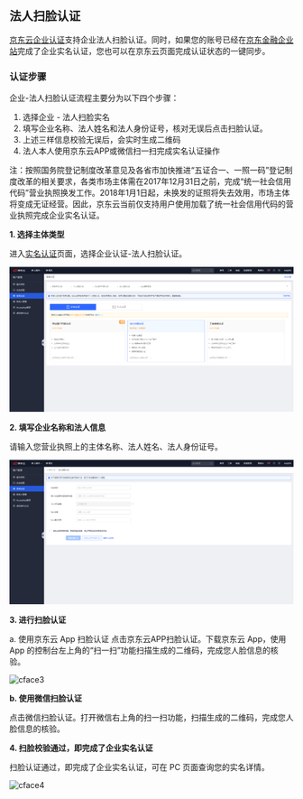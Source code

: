 ## **法人扫脸认证**

[京东云企业认证](https://realname.jdcloud.com/account/verify)支持企业法人扫脸认证。同时，如果您的账号已经在[京东金融企业站](https://biz.jd.com/)完成了企业实名认证，您也可以在京东云页面完成认证状态的一键同步。

### 认证步骤

企业-法人扫脸认证流程主要分为以下四个步骤：

1.	选择企业 - 法人扫脸实名
2.	填写企业名称、法人姓名和法人身份证号，核对无误后点击扫脸认证。
3.	上述三样信息校验无误后，会实时生成二维码
4.	法人本人使用京东云APP或微信扫一扫完成实名认证操作

注：按照国务院登记制度改革意见及各省市加快推进“五证合一、一照一码”登记制度改革的相关要求，各类市场主体需在2017年12月31日之前，完成“统一社会信用代码”营业执照换发工作。2018年1月1日起，未换发的证照将失去效用，市场主体将变成无证经营。因此，京东云当前仅支持用户使用加载了统一社会信用代码的营业执照完成企业实名认证。

**1. 选择主体类型**

进入[实名认证](https://realname.jdcloud.com/account/verify)页面，选择企业认证-法人扫脸认证。

![cface1](../../../../image/User/newnewrealname/cface1.png)

**2. 填写企业名称和法人信息**

请输入您营业执照上的主体名称、法人姓名、法人身份证号。

![cface2](../../../../image/User/newnewrealname/cface2.png)

**3. 进行扫脸认证**

a. 使用京东云 App 扫脸认证
点击京东云APP扫脸认证。下载京东云 App，使用 App 的控制台左上角的“扫一扫”功能扫描生成的二维码，完成您人脸信息的核验。

![cface3](../../../../image/User/newnewrealname/cface3.png)

**b. 使用微信扫脸认证**

点击微信扫脸认证。打开微信右上角的扫一扫功能，扫描生成的二维码，完成您人脸信息的核验。

**4. 扫脸校验通过，即完成了企业实名认证**

扫脸认证通过，即完成了企业实名认证，可在 PC 页面查询您的实名详情。

![cface4](../../../../image/User/newnewrealname/cface4.png)

